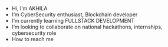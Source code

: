-  Hi, I’m AKHILA
-  I’m CyberSecurity enthusiast, Blockchain developer
-  I’m currently learning FULLSTACK DEVELOPMENT
-  I’m looking to collaborate on national hackathons, internships, cybersecurity role
-  How to reach me 
<!---
AKHI-15/AKHI-15 is a ✨ special ✨ repository because its `README.md` (this file) appears on your GitHub profile.
You can click the Preview link to take a look at your changes.
--->
